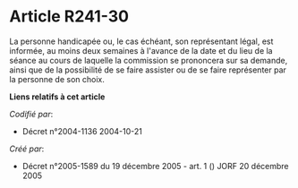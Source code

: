 # Article R241-30

La personne handicapée ou, le cas échéant, son représentant légal, est informée, au moins deux semaines à l'avance de la date
et du lieu de la séance au cours de laquelle la commission se prononcera sur sa demande, ainsi que de la possibilité de se
faire assister ou de se faire représenter par la personne de son choix.

**Liens relatifs à cet article**

_Codifié par_:

  - Décret n°2004-1136 2004-10-21

_Créé par_:

  - Décret n°2005-1589 du 19 décembre 2005 - art. 1 () JORF 20 décembre 2005
